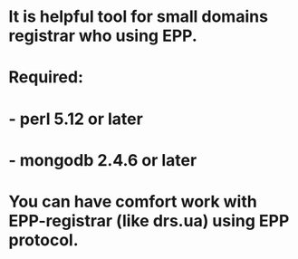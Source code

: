 # It is helpful tool for small domains registrar who using EPP.
# Required:
# - perl 5.12 or later
# - mongodb 2.4.6 or later

# You can have comfort work with EPP-registrar (like drs.ua) using EPP protocol.
